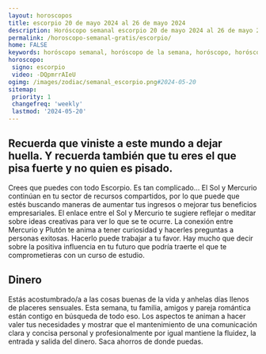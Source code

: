 ```yaml
---
layout: horoscopos
title: escorpio 20 de mayo 2024 al 26 de mayo 2024 
description: Horóscopo semanal escorpio 20 de mayo 2024 al 26 de mayo 2024. Recuerda que viniste a este mundo a dejar huella. Y recuerda también que tu eres el que pisa fuerte y no quien es pisado.
permalink: /horoscopo-semanal-gratis/escorpio/
home: FALSE
keywords: horóscopo semanal, horóscopo de la semana, horóscopo, horóscopo gratis,horóscopos, horóscopo esperanza gracia, horoscopos escorpio la semana, horóscopos gratis, Tarot, Astrologia, Zodíaco, escorpio, horoscopo gratis, semanal
horoscopo:
 signo: escorpio
 video: -DQpmrrAIeU
ogimg: /images/zodiac/semanal_escorpio.png#2024-05-20
sitemap:
 priority: 1
 changefreq: 'weekly'
 lastmod: '2024-05-20'
---
```




## Recuerda que viniste a este mundo a dejar huella. Y recuerda también que tu eres el que pisa fuerte y no quien es pisado.

Crees que puedes con todo Escorpio. 
 Es tan complicado…
El Sol y Mercurio continúan en tu sector de recursos compartidos, por lo que puede que estés buscando maneras de aumentar tus ingresos o mejorar tus beneficios empresariales. El enlace entre el Sol y Mercurio te sugiere reflejar o meditar sobre ideas creativas para ver lo que se te ocurre. La conexión entre Mercurio y Plutón te anima a tener curiosidad y hacerles preguntas a personas exitosas. Hacerlo puede trabajar a tu favor. Hay mucho que decir sobre la positiva influencia en tu futuro que podría traerte el que te comprometieras con un curso de estudio.

## Dinero

Estás acostumbrado/a a las cosas buenas de la vida y anhelas días llenos de placeres sensuales. Esta semana, tu familia, amigos y pareja romántica están contigo en búsqueda de todo eso. Los aspectos te animan a hacer valer tus necesidades y mostrar que el mantenimiento de una comunicación clara y concisa personal y profesionalmente por igual mantiene la fluidez, la entrada y salida del dinero. Saca ahorros de donde puedas.